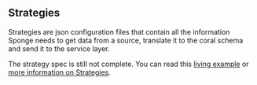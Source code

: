 ## Strategies

Strategies are json configuration files that contain all the information Sponge needs to get data from a source, translate it to the coral schema and send it to the service layer.

The strategy spec is still not complete. You can read this [living example](https://github.com/coralproject/sponge/blob/master/strategy/strategy_mysql.json.example) or [more information on Strategies](https://github.com/coralproject/sponge/tree/master/pkg/strategy).
